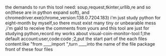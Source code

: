 the demands to run this tool need:  soup,request,tkinter,urllib,re and so on(these are in python expand soft), and chromedriver.exe(chrome_version:138.0.7204.183)
i'm just study python for eight-month by myself,so there must exist many tiny or unbearable mess ,i'm gald to receive the comments from yours
and this tool are just for studying python,record my works
about visual-coin-monitor-tool:1,the default account:user,code:code ;2,put the start part of the each files content:like "from ____import ",turn ____into the name of the file package front of these four files 